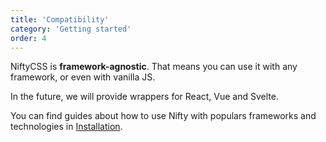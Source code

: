 ```yaml
---
title: 'Compatibility'
category: 'Getting started'
order: 4
---
```


NiftyCSS is **framework-agnostic**. That means you can use it with any framework, or even with vanilla JS.

In the future, we will provide wrappers for React, Vue and Svelte.

You can find guides about how to use Nifty with populars frameworks and technologies in [Installation](/docs/installation#using-with-x).

